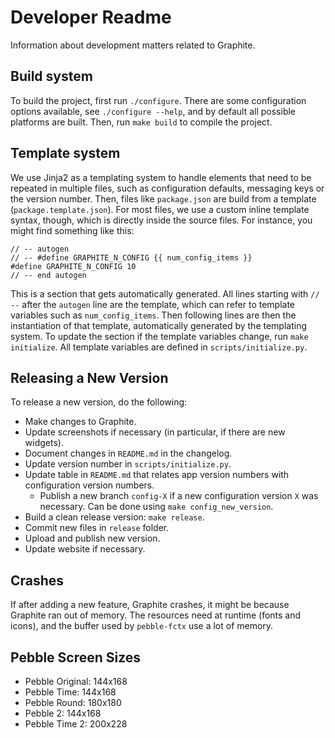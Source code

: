 # Developer Readme

Information about development matters related to Graphite.

## Build system

To build the project, first run `./configure`.  There are some configuration options available, see `./configure --help`, and by default all possible platforms are built.  Then, run `make build` to compile the project.

## Template system

We use Jinja2 as a templating system to handle elements that need to be repeated in multiple files, such as configuration defaults, messaging keys or the version number.  Then, files like `package.json` are build from a template (`package.template.json`).  For most files, we use a custom inline template syntax, though, which is directly inside the source files.  For instance, you might find something like this:

    // -- autogen
    // -- #define GRAPHITE_N_CONFIG {{ num_config_items }}
    #define GRAPHITE_N_CONFIG 10
    // -- end autogen

This is a section that gets automatically generated.  All lines starting with `// --` after the `autogen` line are the template, which can refer to template variables such as `num_config_items`.  Then following lines are then the instantiation of that template, automatically generated by the templating system.  To update the section if the template variables change, run `make initialize`.  All template variables are defined in `scripts/initialize.py`.


## Releasing a New Version

To release a new version, do the following:

- Make changes to Graphite.
- Update screenshots if necessary (in particular, if there are new widgets).
- Document changes in `README.md` in the changelog.
- Update version number in `scripts/initialize.py`.
- Update table in `README.md` that relates app version numbers with configuration version numbers.
    - Publish a new branch `config-X` if a new configuration version `X` was necessary.  Can be done using `make config_new_version`.
- Build a clean release version: `make release`.
- Commit new files in `release` folder.
- Upload and publish new version.
- Update website if necessary.


## Crashes

If after adding a new feature, Graphite crashes, it might be because Graphite ran out of memory.  The resources need at runtime (fonts and icons), and the buffer used by `pebble-fctx` use a lot of memory.


## Pebble Screen Sizes

- Pebble Original: 144x168
- Pebble Time: 144x168
- Pebble Round: 180x180
- Pebble 2: 144x168
- Pebble Time 2: 200x228
